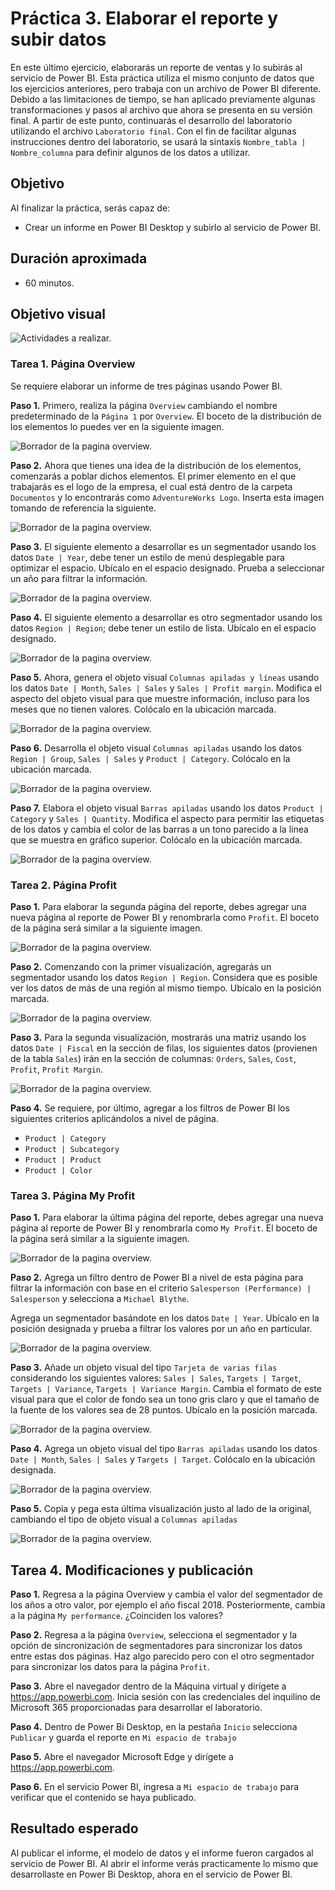 # Práctica 3. Elaborar el reporte y subir datos 


En este último ejercicio, elaborarás un reporte de ventas y lo subirás al servicio de Power BI. Esta práctica utiliza el mismo conjunto de datos que los ejercicios anteriores, pero trabaja con un archivo de Power BI diferente. Debido a las limitaciones de tiempo, se han aplicado previamente algunas transformaciones y pasos al archivo que ahora se presenta en su versión final. A partir de este punto, continuarás el desarrollo del laboratorio utilizando el archivo `Laboratorio final`. Con el fin de facilitar algunas instrucciones dentro del laboratorio, se usará la sintaxis `Nombre_tabla | Nombre_columna` para definir algunos de los datos a utilizar.

## Objetivo
Al finalizar la práctica, serás capaz de:
- Crear un informe en Power BI Desktop y subirlo al servicio de Power BI.

## Duración aproximada

- 60 minutos.

## Objetivo visual

![Actividades a realizar.](./imgs/Diagrama%20Ejercicio%203.png)


### Tarea 1. Página Overview

Se requiere elaborar un informe de tres páginas usando Power BI. 

**Paso 1.** Primero, realiza la página `Overview` cambiando el nombre predeterminado de la `Página 1` por `Overview`. El boceto de la distribución de los elementos lo puedes ver en la siguiente imagen.

![Borrador de la pagina overview.](./imgs/Lab-32.png)

**Paso 2.** Ahora que tienes una idea de la distribución de los elementos, comenzarás a poblar dichos elementos. El primer elemento en el que trabajarás es el logo de la empresa, el cual está dentro de la carpeta `Documentos` y lo encontrarás como `AdventureWorks Logo`. Inserta esta imagen tomando de referencia la siguiente.

![Borrador de la pagina overview.](./imgs/Lab-33.png)

**Paso 3.** El siguiente elemento a desarrollar es un segmentador usando los datos `Date | Year`, debe tener un estilo de menú desplegable para optimizar el espacio. Ubícalo en el espacio designado. Prueba a seleccionar un año para filtrar la información.

![Borrador de la pagina overview.](./imgs/Lab-34.png)

**Paso 4.** El siguiente elemento a desarrollar es otro segmentador usando los datos `Region | Region`; debe tener un estilo de lista. Ubícalo en el espacio designado.

![Borrador de la pagina overview.](./imgs/Lab-35.png)

**Paso 5.** Ahora, genera el objeto visual `Columnas apiladas y líneas` usando los datos `Date | Month`, `Sales | Sales` y `Sales | Profit margin`. Modifica el aspecto del objeto visual para que muestre información, incluso para los meses que no tienen valores. Colócalo en la ubicación marcada.

![Borrador de la pagina overview.](./imgs/Lab-36.png)

**Paso 6.** Desarrolla el objeto visual `Columnas apiladas` usando los datos `Region | Group`, `Sales | Sales` y `Product | Category`. Colócalo en la ubicación marcada.

![Borrador de la pagina overview.](./imgs/Lab-37.png)

**Paso 7.** Elabora el objeto visual `Barras apiladas` usando los datos `Product | Category` y `Sales | Quantity`. Modifica el aspecto para permitir las etiquetas de los datos y cambia el color de las barras a un tono parecido a la línea que se muestra en gráfico superior. Colócalo en la ubicación marcada.

![Borrador de la pagina overview.](./imgs/Lab-32.png)


### Tarea 2. Página Profit

**Paso 1.** Para elaborar la segunda página del reporte, debes agregar una nueva página al reporte de Power BI y renombrarla como `Profit`. El boceto de la página será similar a la siguiente imagen.

![Borrador de la pagina overview.](./imgs/Lab-38.png)

**Paso 2.** Comenzando con la primer visualización, agregarás un segmentador usando los datos `Region | Region`. Considera que es posible ver los datos de más de una región al mismo tiempo. Ubícalo en la posición marcada.

![Borrador de la pagina overview.](./imgs/Lab-39.png)

**Paso 3.** Para la segunda visualización, mostrarás una matriz usando los datos `Date | Fiscal` en la sección de filas, los siguientes datos (provienen de la tabla `Sales`) irán en la sección de columnas: `Orders`, `Sales`, `Cost`, `Profit`, `Profit Margin`.

![Borrador de la pagina overview.](./imgs/Lab-38.png)

**Paso 4.** Se requiere, por último, agregar a los filtros de Power BI los siguientes criterios aplicándolos a nivel de página.

* `Product | Category`
* `Product | Subcategory`
* `Product | Product`
* `Product | Color`


### Tarea 3. Página My Profit

**Paso 1.** Para elaborar la última página del reporte, debes agregar una nueva página al reporte de Power BI y renombrarla como `My Profit`. El boceto de la página será similar a la siguiente imagen.

![Borrador de la pagina overview.](./imgs/Lab-310.png)

**Paso 2.** Agrega un filtro dentro de Power BI a nivel de esta página para filtrar la información con base en el criterio `Salesperson (Performance) | Salesperson` y selecciona a `Michael Blythe`.

Agrega un segmentador basándote en los datos `Date | Year`. Ubícalo en la posición designada y prueba a filtrar los valores por un año en particular.

![Borrador de la pagina overview.](./imgs/Lab-311.png)

**Paso 3.** Añade un objeto visual del tipo `Tarjeta de varias filas` considerando los siguientes valores: `Sales | Sales`, `Targets | Target`, `Targets | Variance`, `Targets | Variance Margin`. Cambia el formato de este visual para que el color de fondo sea un tono gris claro y que el tamaño de la fuente de los valores sea de 28 puntos. Ubícalo en la posición marcada.

![Borrador de la pagina overview.](./imgs/Lab-312.png)

**Paso 4.** Agrega un objeto visual del tipo `Barras apiladas` usando los datos `Date | Month`,
`Sales | Sales` y `Targets | Target`. Colócalo en la ubicación designada.

![Borrador de la pagina overview.](./imgs/Lab-313.png)

**Paso 5.** Copia y pega esta última visualización justo al lado de la original, cambiando el tipo de objeto visual a `Columnas apiladas` 

![Borrador de la pagina overview.](./imgs/Lab-310.png)

## Tarea 4. Modificaciones y publicación

**Paso 1.** Regresa a la página Overview y cambia el valor del segmentador de los años a otro valor, por ejemplo el año fiscal 2018. Posteriormente, cambia a la página `My performance`. ¿Coinciden los valores?

**Paso 2.** Regresa a la página `Overview`, selecciona el segmentador y la opción de sincronización de segmentadores para sincronizar los datos entre estas dos páginas. Haz algo parecido pero con el otro segmentador para sincronizar los datos para la página `Profit`.


**Paso 3.** Abre el navegador dentro de la Máquina virtual y dirígete a https://app.powerbi.com. Inicia sesión con las credenciales del inquilino de Microsoft 365 proporcionadas para desarrollar el laboratorio.

**Paso 4.** Dentro de Power Bi Desktop, en la pestaña `Inicio` selecciona `Publicar` y guarda el reporte en `Mi espacio de trabajo`

**Paso 5.**  Abre el navegador Microsoft Edge y dirígete a https://app.powerbi.com.

**Paso 6.**  En el servicio Power BI, ingresa a `Mi espacio de trabajo` para verificar que el contenido se haya publicado.

## Resultado esperado

Al publicar el informe, el modelo de datos y el informe fueron cargados al servicio de Power BI. Al abrir el informe verás practicamente lo mismo que desarrollaste en Power Bi Desktop, ahora en el servicio de Power BI.
